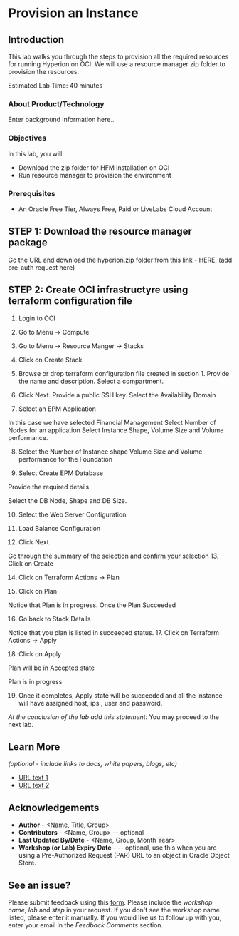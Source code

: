 # Provision an Instance

## Introduction

This lab walks you through the steps to provision all the required resources for running Hyperion on OCI. We will use a resource manager zip folder to provision the resources. 

Estimated Lab Time: 40 minutes

### About Product/Technology
Enter background information here..

### Objectives

In this lab, you will:
* Download the zip folder for HFM installation on OCI
* Run resource manager to provision the environment

### Prerequisites

* An Oracle Free Tier, Always Free, Paid or LiveLabs Cloud Account

## **STEP 1**: Download the resource manager package 

Go the URL and download the hyperion.zip folder from this link - HERE. (add pre-auth request here)

## **STEP 2:** Create OCI infrastructyre using terraform configuration file

1.	Login to OCI

2.	Go to Menu -> Compute

3.	Go to Menu -> Resource Manger -> Stacks

4.	Click on Create Stack
 
5.	Browse or drop terraform configuration file created in section 1. Provide the name and description. Select a compartment.
 
6.	Click Next. Provide a public SSH key. Select the Availability Domain

7.	Select an EPM Application
 
In this case we have selected Financial Management
Select Number of Nodes for an application
Select Instance Shape, Volume Size and Volume performance.

8.	Select the Number of Instance shape Volume Size and Volume performance for the Foundation
 

9.	Select Create EPM Database


Provide the required details

Select the DB Node, Shape and DB Size. 

10.	Select the Web Server Configuration

11.	Load Balance Configuration

12.	Click Next 
 
Go through the summary of the selection and confirm your selection
13.	Click on Create

14.	Click on Terraform Actions -> Plan

15.	Click on Plan

Notice that Plan is in progress.
Once the Plan Succeeded

 
16.	Go back to Stack Details
 

Notice that you plan is listed in succeeded status.
17.	Click on Terraform Actions -> Apply
 
 

18.	Click on Apply

 

Plan will be in Accepted state

 

Plan is in progress

19.	Once it completes, Apply state will be succeeded and all the instance will have assigned host, ips , user and password.


*At the conclusion of the lab add this statement:*
You may proceed to the next lab.

## Learn More

*(optional - include links to docs, white papers, blogs, etc)*

* [URL text 1](http://docs.oracle.com)
* [URL text 2](http://docs.oracle.com)

## Acknowledgements
* **Author** - <Name, Title, Group>
* **Contributors** -  <Name, Group> -- optional
* **Last Updated By/Date** - <Name, Group, Month Year>
* **Workshop (or Lab) Expiry Date** - <Month Year> -- optional, use this when you are using a Pre-Authorized Request (PAR) URL to an object in Oracle Object Store.

## See an issue?
Please submit feedback using this [form](https://apexapps.oracle.com/pls/apex/f?p=133:1:::::P1_FEEDBACK:1). Please include the *workshop name*, *lab* and *step* in your request.  If you don't see the workshop name listed, please enter it manually. If you would like us to follow up with you, enter your email in the *Feedback Comments* section.
